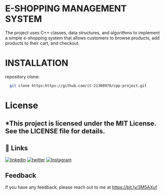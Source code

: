 # E-SHOPPING MANAGEMENT SYSTEM
The project uses C++ classes, data structures, and algorithms to implement a simple e-shopping system that allows customers to browse products, add products to their cart, and checkout.

# INSTALLATION
 repository clone:

```bash
  git clone https:https://github.com/it-21360978/cpp-project.git

```
# License
## *This project is licensed under the MIT License. See the LICENSE file for details.

## 🔗 Links
[![linkedin](https://img.shields.io/badge/linkedin-0A66C2?style=for-the-badge&logo=linkedin&logoColor=white)](https://www.linkedin.com/in/gihan-serasinghe-457033264)
[![twitter](https://img.shields.io/badge/twitter-1DA1F2?style=for-the-badge&logo=twitter&logoColor=white)](https://twitter.com/SrasingheG)
[![Instagram](https://img.shields.io/badge/Instagram-E4405F?style=for-the-badge&logo=instagram&logoColor=white)](https://www.instagram.com/gihanxeno__/)

## Feedback

If you have any feedback, please reach out to me at https://bit.ly/3M5AXuf
